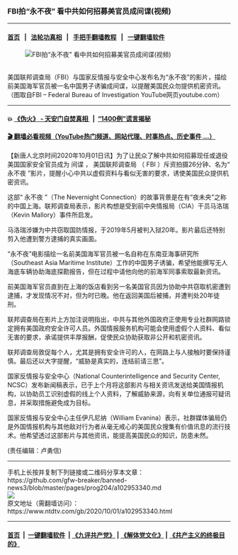 ### FBI拍“永不夜” 看中共如何招募美官员成间谍(视频)
------------------------

#### [首页](https://github.com/gfw-breaker/banned-news3/blob/master/README.md) &nbsp;&nbsp;|&nbsp;&nbsp; [法轮功真相](https://github.com/begood0513/basic/blob/master/README.md)  &nbsp;&nbsp;|&nbsp;&nbsp; [手把手翻墙教程](https://github.com/gfw-breaker/guides/wiki)  &nbsp;&nbsp;|&nbsp;&nbsp; [一键翻墙软件](https://github.com/gfw-breaker/nogfw/blob/master/README.md)  



<div><div class="featured_image">
 <figure>
  <img alt="FBI拍“永不夜” 看中共如何招募美官员成间谍(视频)" src="https://i.ntdtv.com/assets/uploads/2020/10/5-2-800x450.jpg"/>
 </figure><br/>
 <span class="caption">
  美国联邦调查局（FBI）与国家反情报与安全中心发布名为“永不夜”的影片，描绘前美国海军官员被一名中国男子诱骗成间谍，以提醒美国民众勿提供机密资讯。（图取自FBI – Federal Bureau of Investigation YouTube网页youtube.com）
 </span>
</div>
</div><hr/>

#### 💥 [《伪火》 - 天安门自焚真相 ](http://158.247.195.190:10000/videos/blog/weihuo.html)&nbsp; |&nbsp; [“1400例”谎言揭秘  ](http://158.247.195.190:10000/videos/blog/jiexi1400.html)

#### [ 🎬  翻墙必看视频（YouTube热门频道、网站代理、时事热点、历史事件 ...）](https://github.com/gfw-breaker/links/blob/master/banned.md)

<div><div class="post_content" itemprop="articleBody">
 <p>
  【新唐人北京时间2020年10月01日讯】为了让民众了解中共如何招募现任或退役美国国家安全官员成为
  <ok href="https://www.ntdtv.com/gb/间谍.htm">
   间谍
  </ok>
  ，
  <ok href="https://www.ntdtv.com/gb/美国联邦调查局.htm">
   美国联邦调查局
  </ok>
  （
  <ok href="https://www.ntdtv.com/gb/fbi.htm">
   FBI
  </ok>
  ）斥资拍摄26分钟、名为“
  <ok href="https://www.ntdtv.com/gb/永不夜.htm">
   永不夜
  </ok>
  ”影片，提醒小心中共以虚假资料与看似无害的要求，诱使美国民众提供机密资讯。
 </p>
 <p>
  这部“
  <ok href="https://www.ntdtv.com/gb/永不夜.htm">
   永不夜
  </ok>
  ”（The Nevernight Connection）的故事背景是在有“夜未央”之称的中国上海。联邦调查局表示，影片构想是受到前中央情报局（CIA）干员马洛瑞（Kevin Mallory）事件所启发。
 </p>
 <p>
  马洛瑞涉嫌为中共窃取国防情报，于2019年5月被判入狱20年。影片最后还特别剪入他遭到警方逮捕的真实画面。
 </p>
 <p>
  “永不夜”电影描绘一名前美国海军官员被一名自称在东南亚海事研究所（Southeast Asia Maritime Institute）工作的中国男子诱骗，希望他能撰写无人海底车辆协助海底探勘报告，但在过程中请他向他的前海军同事索取最新资讯。
 </p>
 <p>
  前美国海军官员直到在上海的饭店看到另一名美国官员因为协助中共窃取机密遭到逮捕，才发现情况不对，但为时已晚。他在返回美国后被捕，并遭判处20年徒刑。
 </p>
 <p>
  联邦调查局在影片上方加注说明指出，中共与其他外国政府正使用专业社群网路锁定拥有美国政府安全许可人员。外国情报服务机构可能会使用虚假个人资料、看似无害的要求，承诺提供丰厚报酬，促使民众协助获取非公开和机密资讯。
 </p>
 <p>
  联邦调查局敦促每个人，尤其是拥有安全许可的人，在网路上与人接触时要保持谨慎。最后还以大字提醒，“威胁是真实的，连结前请三思”。
 </p>
 <div class="video_fit_container">
 </div>
 <p>
  国家反情报与安全中心（National Counterintelligence and Security Center, NCSC）发布新闻稿表示，已于上个月将这部影片与相关资讯发送给美国情报机构，以协助员工识别虚假的线上个人资料，了解威胁来源，向有关单位通报可疑讯息，并采取措施避免成为目标。
 </p>
 <p>
  国家反情报与安全中心主任伊凡尼纳（William Evanina）表示，社群媒体骗局仍是外国情报机构与其他敌对行为者从毫无戒心的美国民众搜集有价值讯息的流行技术。他希望透过这部影片与其他资讯，能提高美国民众的知识，防患未然。
 </p>
 <p>
  (责任编辑：卢勇信)
 </p>
 <div class="single_ad">
 </div>
</div>
</div>
<hr/>
手机上长按并复制下列链接或二维码分享本文章：<br/>
https://github.com/gfw-breaker/banned-news3/blob/master/pages/prog204/a102953340.md <br/>
<a href='https://github.com/gfw-breaker/banned-news3/blob/master/pages/prog204/a102953340.md'><img src='https://github.com/gfw-breaker/banned-news3/blob/master/pages/prog204/a102953340.md.png'/></a> <br/>
原文地址（需翻墙访问）：https://www.ntdtv.com/gb/2020/10/01/a102953340.html


------------------------
#### [首页](https://github.com/gfw-breaker/banned-news3/blob/master/README.md) &nbsp;|&nbsp; [一键翻墙软件](https://github.com/gfw-breaker/nogfw/blob/master/README.md) &nbsp;| [《九评共产党》](https://github.com/gfw-breaker/9ping.md/blob/master/README.md#九评之一评共产党是什么) | [《解体党文化》](https://github.com/gfw-breaker/jtdwh.md/blob/master/README.md) | [《共产主义的终极目的》](https://github.com/gfw-breaker/gczydzjmd.md/blob/master/README.md)


<img src='http://gfw-breaker.win/banned-news3/pages/prog204/a102953340.md' width='0px' height='0px'/>